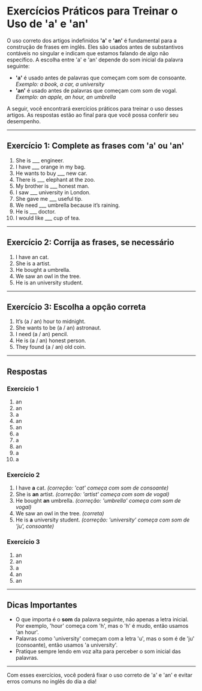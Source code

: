 
# Exercícios Práticos para Treinar o Uso de 'a' e 'an'

O uso correto dos artigos indefinidos **'a'** e **'an'** é fundamental para a construção de frases em inglês. Eles são usados antes de substantivos contáveis no singular e indicam que estamos falando de algo não específico. A escolha entre 'a' e 'an' depende do som inicial da palavra seguinte:

- **'a'** é usado antes de palavras que começam com som de consoante.  
  *Exemplo: a book, a car, a university*  
- **'an'** é usado antes de palavras que começam com som de vogal.  
  *Exemplo: an apple, an hour, an umbrella*

A seguir, você encontrará exercícios práticos para treinar o uso desses artigos. As respostas estão ao final para que você possa conferir seu desempenho.

---

## Exercício 1: Complete as frases com 'a' ou 'an'

1. She is ___ engineer.
2. I have ___ orange in my bag.
3. He wants to buy ___ new car.
4. There is ___ elephant at the zoo.
5. My brother is ___ honest man.
6. I saw ___ university in London.
7. She gave me ___ useful tip.
8. We need ___ umbrella because it’s raining.
9. He is ___ doctor.
10. I would like ___ cup of tea.

---

## Exercício 2: Corrija as frases, se necessário

1. I have an cat.
2. She is a artist.
3. He bought a umbrella.
4. We saw an owl in the tree.
5. He is an university student.

---

## Exercício 3: Escolha a opção correta

1. It’s (a / an) hour to midnight.
2. She wants to be (a / an) astronaut.
3. I need (a / an) pencil.
4. He is (a / an) honest person.
5. They found (a / an) old coin.

---

## Respostas

### Exercício 1

1. an
2. an
3. a
4. an
5. an
6. a
7. a
8. an
9. a
10. a

### Exercício 2

1. I have **a** cat. *(correção: 'cat' começa com som de consoante)*
2. She is **an** artist. *(correção: 'artist' começa com som de vogal)*
3. He bought **an** umbrella. *(correção: 'umbrella' começa com som de vogal)*
4. We saw an owl in the tree. *(correta)*
5. He is **a** university student. *(correção: 'university' começa com som de 'ju', consoante)*

### Exercício 3

1. an
2. an
3. a
4. an
5. an

---

## Dicas Importantes

- O que importa é o **som** da palavra seguinte, não apenas a letra inicial. Por exemplo, 'hour' começa com 'h', mas o 'h' é mudo, então usamos 'an hour'.
- Palavras como 'university' começam com a letra 'u', mas o som é de 'ju' (consoante), então usamos 'a university'.
- Pratique sempre lendo em voz alta para perceber o som inicial das palavras.

---

Com esses exercícios, você poderá fixar o uso correto de 'a' e 'an' e evitar erros comuns no inglês do dia a dia!
```